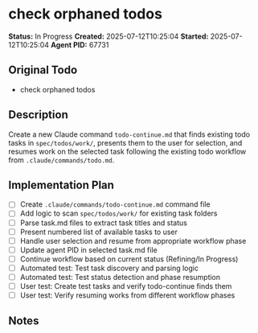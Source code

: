 # check orphaned todos

**Status:** In Progress
**Created:** 2025-07-12T10:25:04
**Started:** 2025-07-12T10:25:04
**Agent PID:** 67731

## Original Todo

- check orphaned todos

## Description

Create a new Claude command `todo-continue.md` that finds existing todo tasks in `spec/todos/work/`, presents them to the user for selection, and resumes work on the selected task following the existing todo workflow from `.claude/commands/todo.md`.

## Implementation Plan

- [ ] Create `.claude/commands/todo-continue.md` command file
- [ ] Add logic to scan `spec/todos/work/` for existing task folders
- [ ] Parse task.md files to extract task titles and status
- [ ] Present numbered list of available tasks to user
- [ ] Handle user selection and resume from appropriate workflow phase
- [ ] Update agent PID in selected task.md file
- [ ] Continue workflow based on current status (Refining/In Progress)
- [ ] Automated test: Test task discovery and parsing logic
- [ ] Automated test: Test status detection and phase resumption
- [ ] User test: Create test tasks and verify todo-continue finds them
- [ ] User test: Verify resuming works from different workflow phases

## Notes